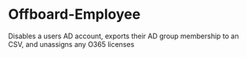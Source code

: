 # Offboard-Employee
Disables a users AD account, exports their AD group membership to an CSV, and unassigns any O365 licenses
